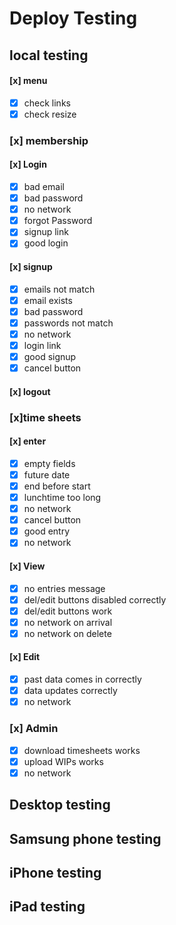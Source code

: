 # Deploy Testing

## local testing
#### [x] menu
- [x] check links
- [x] check resize
### [x] membership
#### [x] Login
- [x] bad email
- [x] bad password
- [x] no network
- [x] forgot Password
- [x] signup link
- [X] good login
#### [x] signup
- [x] emails not match
- [x] email exists
- [x] bad password
- [x] passwords not match
- [x] no network
- [x] login link
- [x] good signup
- [x] cancel button
#### [x] logout
### [x]time sheets
#### [x] enter
- [x] empty fields
- [x] future date
- [x] end before start
- [x] lunchtime too long
- [x] no network
- [x] cancel button
- [x] good entry
- [x] no network
#### [x] View
- [x] no entries message
- [x] del/edit buttons disabled correctly
- [x] del/edit buttons work
- [x] no network on arrival
- [x] no network on delete
#### [x] Edit
- [x] past data comes in correctly
- [x] data updates correctly
- [x] no network
### [x] Admin
- [x] download timesheets works
- [x] upload WIPs works
- [x] no network
## Desktop testing
## Samsung phone testing
## iPhone testing
## iPad testing